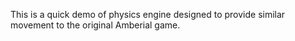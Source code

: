 This is a quick demo of physics engine designed to provide similar movement to the original Amberial game.